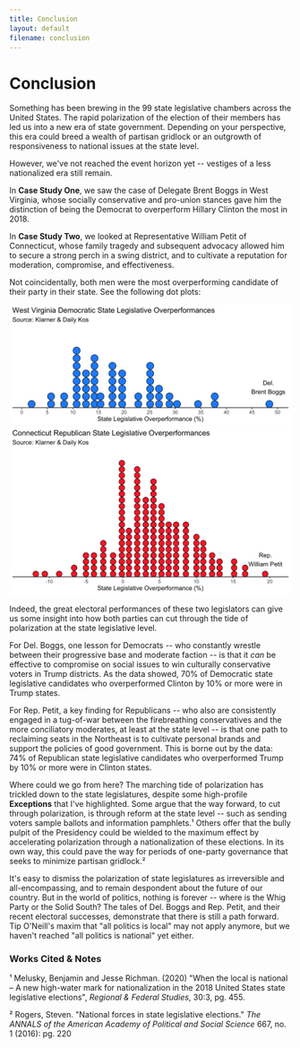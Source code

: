```yaml
---
title: Conclusion
layout: default
filename: conclusion
--- 
```


# Conclusion

Something has been brewing in the 99 state legislative chambers across the United States. The rapid polarization of the election of their members has led us into a new era of state government. Depending on your perspective, this era could breed a wealth of partisan gridlock or an outgrowth of responsiveness to national issues at the state level.

However, we've not reached the event horizon yet -- vestiges of a less nationalized era still remain. 

In **Case Study One**, we saw the case of Delegate Brent Boggs in West Virginia, whose socially conservative and pro-union stances gave him the distinction of being the Democrat to overperform Hillary Clinton the most in 2018. 

In **Case Study Two**, we looked at Representative William Petit of Connecticut, whose family tragedy and subsequent advocacy allowed him to secure a strong perch in a swing district, and to cultivate a reputation for moderation, compromise, and effectiveness. 

Not coincidentally, both men were the most overperforming candidate of their party in their state. See the following dot plots:

![WV Dot](images/wvDotPlot2.png)
![CT Dot](images/ctDotPlot2.png)

Indeed, the great electoral performances of these two legislators can give us some insight into how both parties can cut through the tide of polarization at the state legislative level.

For Del. Boggs, one lesson for Democrats -- who constantly wrestle between their progressive base and moderate faction -- is that it _can_ be effective to compromise on social issues to win culturally conservative voters in Trump districts. As the data showed, 70% of Democratic state legislative candidates who overperformed Clinton by 10% or more were in Trump states. 

For Rep. Petit, a key finding for Republicans -- who also are consistently engaged in a tug-of-war between the firebreathing conservatives and the more conciliatory moderates, at least at the state level -- is that one path to reclaiming seats in the Northeast is to cultivate personal brands and support the policies of good government. This is borne out by the data: 74% of Republican state legislative candidates who overperformed Trump by 10% or more were in Clinton states. 

Where could we go from here? The marching tide of polarization has trickled down to the state legislatures, despite some high-profile **Exceptions** that I've highlighted. Some argue that the way forward, to cut through polarization, is through reform at the state level -- such as sending voters sample ballots and information pamphlets.¹ Others offer that the bully pulpit of the Presidency could be wielded to the maximum effect by accelerating polarization through a nationalization of these elections. In its own way, this could pave the way for periods of one-party governance that seeks to minimize partisan gridlock.²

It's easy to dismiss the polarization of state legislatures as irreversible and all-encompassing, and to remain despondent about the future of our country. But in the world of politics, nothing is forever -- where is the Whig Party or the Solid South? The tales of Del. Boggs and Rep. Petit, and their recent electoral successes, demonstrate that there is still a path forward. Tip O'Neill's maxim that "all politics is local" may not apply anymore, but we haven't reached "all politics is national" yet either. 

### Works Cited & Notes

¹ Melusky, Benjamin and Jesse Richman. (2020) "When the local is national – A new high-water mark for nationalization in the 2018 United States state legislative elections", _Regional & Federal Studies_, 30:3, pg. 455.

² Rogers, Steven. "National forces in state legislative elections." _The ANNALS of the American Academy of Political and Social Science_ 667, no. 1 (2016): pg. 220
